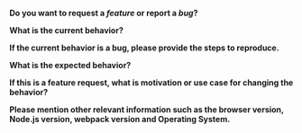 **Do you want to request a *feature* or report a *bug*?**

**What is the current behavior?**

**If the current behavior is a bug, please provide the steps to reproduce.**

**What is the expected behavior?**

**If this is a feature request, what is motivation or use case for changing the behavior?**

**Please mention other relevant information such as the browser version, Node.js version, webpack version and Operating System.**
